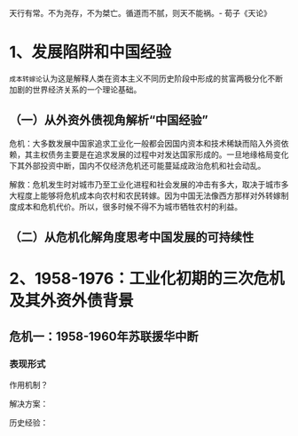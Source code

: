 天行有常。不为尧存，不为桀亡。循道而不腻，则天不能祸。- 荀子《天论》

 # 1、发展陷阱和中国经验
 `成本转嫁论`认为这是解释人类在资本主义不同历史阶段中形成的贫富两极分化不断加剧的世界经济关系的一个理论基础。

## （一）从外资外债视角解析“中国经验”
危机：大多数发展中国家追求工业化一般都会因国内资本和技术稀缺而陷入外资依赖，其主权债务主要是在追求发展的过程中对发达国家形成的。一旦地缘格局变化下其外部投资中断，国内不仅经济危机还可能蔓延成政治危机和社会动乱。

解救：危机发生时对城市乃至工业化进程和社会发展的冲击有多大，取决于城市多大程度上能够将危机成本向农村和农民转嫁。因为中国无法像西方那样对外转嫁制度成本和危机代价。所以，很多时候不得不为城市牺牲农村的利益。

## （二）从危机化解角度思考中国发展的可持续性



# 2、1958-1976：工业化初期的三次危机及其外资外债背景

## 危机一：1958-1960年苏联援华中断

### 表现形式



作用机制？

解决方案：

历史经验：

